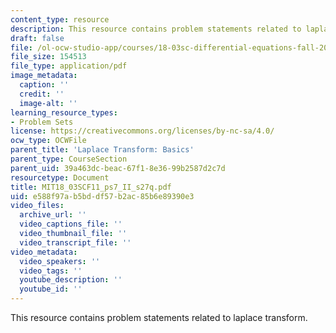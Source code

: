 ```yaml
---
content_type: resource
description: This resource contains problem statements related to laplace transform.
draft: false
file: /ol-ocw-studio-app/courses/18-03sc-differential-equations-fall-2011/e588f97ab5bddf57b2ac85b6e89390e3_MIT18_03SCF11_ps7_II_s27q.pdf
file_size: 154513
file_type: application/pdf
image_metadata:
  caption: ''
  credit: ''
  image-alt: ''
learning_resource_types:
- Problem Sets
license: https://creativecommons.org/licenses/by-nc-sa/4.0/
ocw_type: OCWFile
parent_title: 'Laplace Transform: Basics'
parent_type: CourseSection
parent_uid: 39a463dc-beac-67f1-8e36-99b2587d2c7d
resourcetype: Document
title: MIT18_03SCF11_ps7_II_s27q.pdf
uid: e588f97a-b5bd-df57-b2ac-85b6e89390e3
video_files:
  archive_url: ''
  video_captions_file: ''
  video_thumbnail_file: ''
  video_transcript_file: ''
video_metadata:
  video_speakers: ''
  video_tags: ''
  youtube_description: ''
  youtube_id: ''
---
```

This resource contains problem statements related to laplace transform.